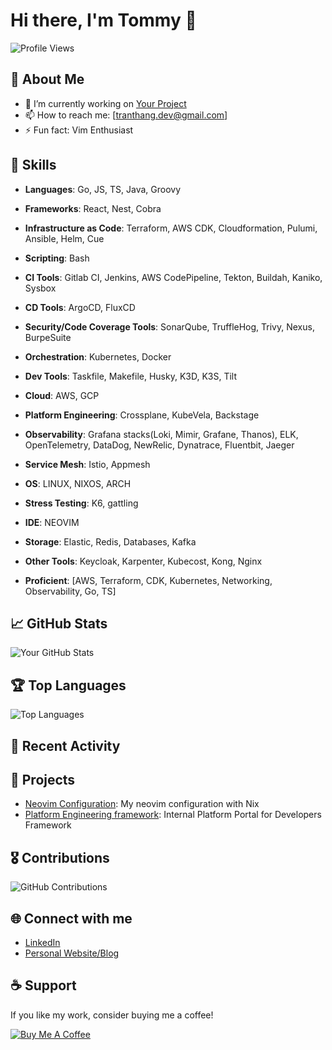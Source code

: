 # Hi there, I'm Tommy 👋

![Profile Views](https://komarev.com/ghpvc/?username=TranThang-2804&color=blue)

## 📌 About Me

- 🔭 I’m currently working on [Your Project](https://github.com/TranThang-2804/crossplane-framework)
- 📫 How to reach me: [tranthang.dev@gmail.com]
- ⚡ Fun fact: Vim Enthusiast

## 💼 Skills

- **Languages**: Go, JS, TS, Java, Groovy
- **Frameworks**: React, Nest, Cobra
- **Infrastructure as Code**: Terraform, AWS CDK, Cloudformation, Pulumi, Ansible, Helm, Cue
- **Scripting**: Bash
- **CI Tools**: Gitlab CI, Jenkins, AWS CodePipeline, Tekton, Buildah, Kaniko, Sysbox
- **CD Tools**: ArgoCD, FluxCD
- **Security/Code Coverage Tools**: SonarQube, TruffleHog, Trivy, Nexus, BurpeSuite
- **Orchestration**: Kubernetes, Docker
- **Dev Tools**: Taskfile, Makefile, Husky, K3D, K3S, Tilt
- **Cloud**: AWS, GCP
- **Platform Engineering**: Crossplane, KubeVela, Backstage
- **Observability**: Grafana stacks(Loki, Mimir, Grafane, Thanos), ELK, OpenTelemetry, DataDog, NewRelic, Dynatrace, Fluentbit, Jaeger
- **Service Mesh**: Istio, Appmesh
- **OS**: LINUX, NIXOS, ARCH
- **Stress Testing**: K6, gattling
- **IDE**: NEOVIM
- **Storage**: Elastic, Redis, Databases, Kafka
- **Other Tools**: Keycloak, Karpenter, Kubecost, Kong, Nginx

- **Proficient**: [AWS, Terraform, CDK, Kubernetes, Networking, Observability, Go, TS]

## 📈 GitHub Stats

![Your GitHub Stats](https://github-readme-stats.vercel.app/api?username=TranThang-2804&show_icons=true&theme=radical)

## 🏆 Top Languages

![Top Languages](https://github-readme-stats.vercel.app/api/top-langs/?username=TranThang-2804&layout=compact&theme=radical)

## 📝 Recent Activity

<!--START_SECTION:activity-->
<!--END_SECTION:activity-->

## 🚀 Projects

- [Neovim Configuration](https://github.com/TranThang-2804/dotfiles): My neovim configuration with Nix
- [Platform Engineering framework](https://github.com/TranThang-2804/crossplane-framework): Internal Platform Portal for Developers Framework

## 🎖 Contributions

![GitHub Contributions](https://github-readme-streak-stats.herokuapp.com/?user=TranThang-2804&theme=radical)

## 🌐 Connect with me

- [LinkedIn](https://www.linkedin.com/in/tranthangportfolio/)
- [Personal Website/Blog](https://tommytran.me)

## ☕ Support

If you like my work, consider buying me a coffee!

[![Buy Me A Coffee](https://img.shields.io/badge/-Buy%20Me%20A%20Coffee-orange?style=flat&logo=buy-me-a-coffee)](https://buymeacoffee.com/imtommy)

